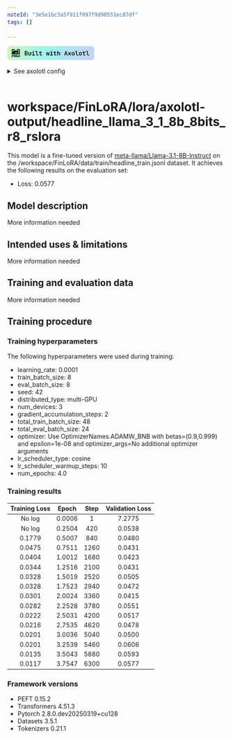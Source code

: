 ```yaml
---
noteId: "3e5e1bc3a5f911f097f9d90551ec87df"
tags: []

---
```



<!-- This model card has been generated automatically according to the information the Trainer had access to. You
should probably proofread and complete it, then remove this comment. -->

[<img src="https://raw.githubusercontent.com/axolotl-ai-cloud/axolotl/main/image/axolotl-badge-web.png" alt="Built with Axolotl" width="200" height="32"/>](https://github.com/axolotl-ai-cloud/axolotl)
<details><summary>See axolotl config</summary>

axolotl version: `0.9.1.post1`
```yaml
base_model: meta-llama/Llama-3.1-8B-Instruct
model_type: LlamaForCausalLM
tokenizer_type: AutoTokenizer
gradient_accumulation_steps: 2
micro_batch_size: 8
num_epochs: 4
optimizer: adamw_bnb_8bit
lr_scheduler: cosine
learning_rate: 0.0001
load_in_8bit: true
load_in_4bit: false
adapter: lora
lora_model_dir: null
lora_r: 8
lora_alpha: 16
lora_dropout: 0.05
lora_target_modules:
- q_proj
- v_proj
- k_proj
datasets:
- path: /workspace/FinLoRA/data/train/headline_train.jsonl
  type:
    system_prompt: ''
    field_system: system
    field_instruction: context
    field_output: target
    format: '[INST] {instruction} [/INST]'
    no_input_format: '[INST] {instruction} [/INST]'
dataset_prepared_path: null
val_set_size: 0.02
output_dir: /workspace/FinLoRA/lora/axolotl-output/headline_llama_3_1_8b_8bits_r8_rslora
peft_use_dora: false
peft_use_rslora: true
sequence_len: 4096
sample_packing: false
pad_to_sequence_len: false
wandb_project: finlora_models
wandb_entity: null
wandb_watch: gradients
wandb_name: headline_llama_3_1_8b_8bits_r8_rslora
wandb_log_model: 'false'
bf16: auto
tf32: false
gradient_checkpointing: true
resume_from_checkpoint: null
logging_steps: 500
flash_attention: false
deepspeed: deepspeed_configs/zero1.json
warmup_steps: 10
evals_per_epoch: 4
saves_per_epoch: 1
weight_decay: 0.0
special_tokens:
  pad_token: <|end_of_text|>
chat_template: llama3

```

</details><br>

# workspace/FinLoRA/lora/axolotl-output/headline_llama_3_1_8b_8bits_r8_rslora

This model is a fine-tuned version of [meta-llama/Llama-3.1-8B-Instruct](https://huggingface.co/meta-llama/Llama-3.1-8B-Instruct) on the /workspace/FinLoRA/data/train/headline_train.jsonl dataset.
It achieves the following results on the evaluation set:
- Loss: 0.0577

## Model description

More information needed

## Intended uses & limitations

More information needed

## Training and evaluation data

More information needed

## Training procedure

### Training hyperparameters

The following hyperparameters were used during training:
- learning_rate: 0.0001
- train_batch_size: 8
- eval_batch_size: 8
- seed: 42
- distributed_type: multi-GPU
- num_devices: 3
- gradient_accumulation_steps: 2
- total_train_batch_size: 48
- total_eval_batch_size: 24
- optimizer: Use OptimizerNames.ADAMW_BNB with betas=(0.9,0.999) and epsilon=1e-08 and optimizer_args=No additional optimizer arguments
- lr_scheduler_type: cosine
- lr_scheduler_warmup_steps: 10
- num_epochs: 4.0

### Training results

| Training Loss | Epoch  | Step | Validation Loss |
|:-------------:|:------:|:----:|:---------------:|
| No log        | 0.0006 | 1    | 7.2775          |
| No log        | 0.2504 | 420  | 0.0538          |
| 0.1779        | 0.5007 | 840  | 0.0480          |
| 0.0475        | 0.7511 | 1260 | 0.0431          |
| 0.0404        | 1.0012 | 1680 | 0.0423          |
| 0.0344        | 1.2516 | 2100 | 0.0431          |
| 0.0328        | 1.5019 | 2520 | 0.0505          |
| 0.0328        | 1.7523 | 2940 | 0.0472          |
| 0.0301        | 2.0024 | 3360 | 0.0415          |
| 0.0282        | 2.2528 | 3780 | 0.0551          |
| 0.0222        | 2.5031 | 4200 | 0.0517          |
| 0.0216        | 2.7535 | 4620 | 0.0478          |
| 0.0201        | 3.0036 | 5040 | 0.0500          |
| 0.0201        | 3.2539 | 5460 | 0.0606          |
| 0.0135        | 3.5043 | 5880 | 0.0593          |
| 0.0117        | 3.7547 | 6300 | 0.0577          |


### Framework versions

- PEFT 0.15.2
- Transformers 4.51.3
- Pytorch 2.8.0.dev20250319+cu128
- Datasets 3.5.1
- Tokenizers 0.21.1